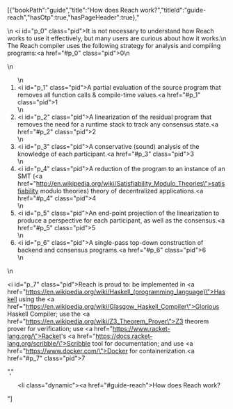 [{"bookPath":"guide","title":"How does Reach work?","titleId":"guide-reach","hasOtp":true,"hasPageHeader":true},"<p>\n  <i id=\"p_0\" class=\"pid\"></i>It is not necessary to understand how Reach works to use it effectively, but many users are curious about how it works.\n  The Reach compiler uses the following strategy for analysis and compiling programs:<a href=\"#p_0\" class=\"pid\">0</a>\n</p>\n<ol>\n  <li><i id=\"p_1\" class=\"pid\"></i>A partial evaluation of the source program that removes all function calls &amp; compile-time values.<a href=\"#p_1\" class=\"pid\">1</a></li>\n  <li><i id=\"p_2\" class=\"pid\"></i>A linearization of the residual program that removes the need for a runtime stack to track any consensus state.<a href=\"#p_2\" class=\"pid\">2</a></li>\n  <li><i id=\"p_3\" class=\"pid\"></i>A conservative (sound) analysis of the knowledge of each participant.<a href=\"#p_3\" class=\"pid\">3</a></li>\n  <li><i id=\"p_4\" class=\"pid\"></i>A reduction of the program to an instance of an SMT (<a href=\"http://en.wikipedia.org/wiki/Satisfiability_Modulo_Theories\">satisfiability modulo theories</a>) theory of decentralized applications.<a href=\"#p_4\" class=\"pid\">4</a></li>\n  <li><i id=\"p_5\" class=\"pid\"></i>An end-point projection of the linearization to produce a perspective for each participant, as well as the consensus.<a href=\"#p_5\" class=\"pid\">5</a></li>\n  <li><i id=\"p_6\" class=\"pid\"></i>A single-pass top-down construction of backend and consensus programs.<a href=\"#p_6\" class=\"pid\">6</a></li>\n</ol>\n<p><i id=\"p_7\" class=\"pid\"></i>Reach is proud to: be implemented in <a href=\"https://en.wikipedia.org/wiki/Haskell_(programming_language)\">Haskell</a> using the <a href=\"https://en.wikipedia.org/wiki/Glasgow_Haskell_Compiler\">Glorious Haskell Compiler</a>; use the <a href=\"https://en.wikipedia.org/wiki/Z3_Theorem_Prover\">Z3 theorem prover</a> for verification; use <a href=\"https://www.racket-lang.org/\">Racket</a>'s <a href=\"https://docs.racket-lang.org/scribble/\">Scribble</a> tool for documentation; and use <a href=\"https://www.docker.com/\">Docker</a> for containerization.<a href=\"#p_7\" class=\"pid\">7</a></p>","<ul><li class=\"dynamic\"><a href=\"#guide-reach\">How does Reach work?</a></li></ul>"]